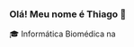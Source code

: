 ### Olá! Meu nome é Thiago 👋

🎓 Informática Biomédica na <link href="https://web.inf.ufpr.br/infobiomedica/" title="Universidade Federal do Paraná">

<!--
**Thifigma/thifigma** is a ✨ _special_ ✨ repository because its `README.md` (this file) appears on your GitHub profile.

Here are some ideas to get you started:

- 🔭 I’m currently working on ...
- 🌱 I’m currently learning ...
- 👯 I’m looking to collaborate on ...
- 🤔 I’m looking for help with ...
- 💬 Ask me about ...
- 📫 How to reach me: ...
- 😄 Pronouns: ...
- ⚡ Fun fact: ...
-->
